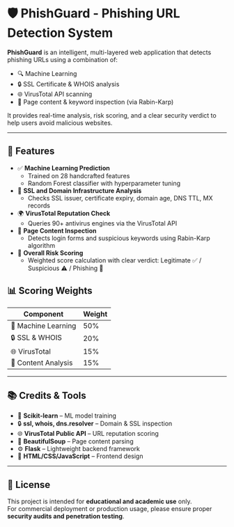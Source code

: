 # 🛡️ PhishGuard - Phishing URL Detection System

**PhishGuard** is an intelligent, multi-layered web application that detects phishing URLs using a combination of:
- 🔍 Machine Learning
- 🔒 SSL Certificate & WHOIS analysis
- 🌐 VirusTotal API scanning
- 📝 Page content & keyword inspection (via Rabin-Karp)

It provides real-time analysis, risk scoring, and a clear security verdict to help users avoid malicious websites.

---

## 🚀 Features

- ✅ **Machine Learning Prediction**
  - Trained on 28 handcrafted features
  - Random Forest classifier with hyperparameter tuning
- 🔐 **SSL and Domain Infrastructure Analysis**
  - Checks SSL issuer, certificate expiry, domain age, DNS TTL, MX records
- 🌍 **VirusTotal Reputation Check**
  - Queries 90+ antivirus engines via the VirusTotal API
- 📄 **Page Content Inspection**
  - Detects login forms and suspicious keywords using Rabin-Karp algorithm
- 🧠 **Overall Risk Scoring**
  - Weighted score calculation with clear verdict: Legitimate ✅ / Suspicious ⚠️ / Phishing 🚨


## 📊 Scoring Weights

| **Component**        | **Weight** |
|----------------------|------------|
| 🧠 Machine Learning   | 50%        |
| 🔒 SSL & WHOIS        | 20%        |
| 🌐 VirusTotal         | 15%        |
| 📝 Content Analysis   | 15%        |

---

## 📚 Credits & Tools

- 🧠 **Scikit-learn** – ML model training  
- 🔒 **ssl, whois, dns.resolver** – Domain & SSL inspection  
- 🌐 **VirusTotal Public API** – URL reputation scoring  
- 📄 **BeautifulSoup** – Page content parsing  
- ⚙️ **Flask** – Lightweight backend framework  
- 🎨 **HTML/CSS/JavaScript** – Frontend design

---

## 📜 License

This project is intended for **educational and academic use** only.  
For commercial deployment or production usage, please ensure proper **security audits and penetration testing**.
